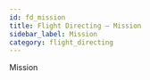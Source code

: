 ```yaml
---
id: fd_mission
title: Flight Directing — Mission
sidebar_label: Mission
category: flight_directing
---
```


Mission
